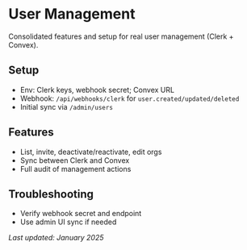 # User Management

Consolidated features and setup for real user management (Clerk + Convex).

## Setup

- Env: Clerk keys, webhook secret; Convex URL
- Webhook: `/api/webhooks/clerk` for `user.created/updated/deleted`
- Initial sync via `/admin/users`

## Features

- List, invite, deactivate/reactivate, edit orgs
- Sync between Clerk and Convex
- Full audit of management actions

## Troubleshooting

- Verify webhook secret and endpoint
- Use admin UI sync if needed

_Last updated: January 2025_
